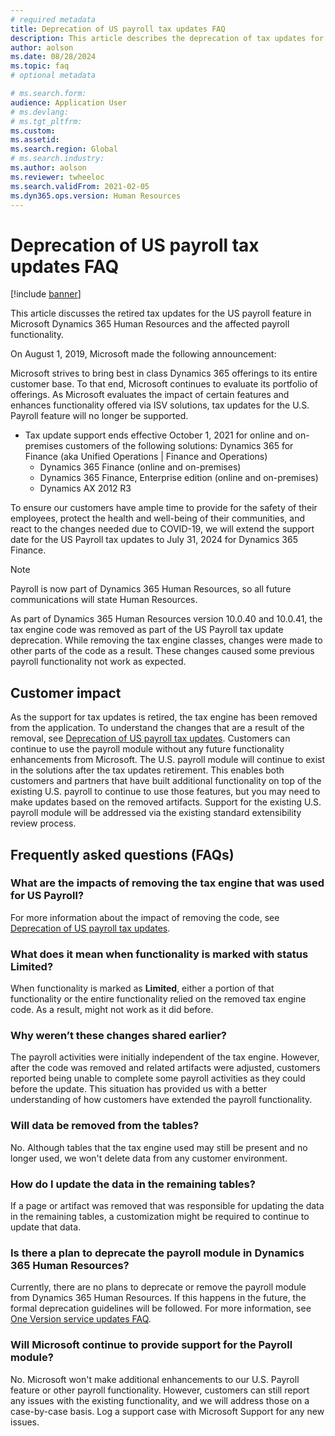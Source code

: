 ```yaml
---
# required metadata
title: Deprecation of US payroll tax updates FAQ
description: This article describes the deprecation of tax updates for US payroll and answers some frequently asked questions.
author: aolson
ms.date: 08/28/2024
ms.topic: faq
# optional metadata

# ms.search.form: 
audience: Application User
# ms.devlang: 
# ms.tgt_pltfrm: 
ms.custom: 
ms.assetid: 
ms.search.region: Global
# ms.search.industry: 
ms.author: aolson
ms.reviewer: twheeloc
ms.search.validFrom: 2021-02-05
ms.dyn365.ops.version: Human Resources
---
```


# Deprecation of US payroll tax updates FAQ

[!include [banner](../../../../../finance/includes/banner.md)]

This article discusses the retired tax updates for the US payroll feature in Microsoft Dynamics 365 Human Resources and the affected payroll functionality. 

On August 1, 2019, Microsoft made the following announcement: 

Microsoft strives to bring best in class Dynamics 365 offerings to its entire customer base. To that end, Microsoft continues to evaluate its portfolio
of offerings. As Microsoft evaluates the impact of certain features and enhances functionality offered via ISV solutions, tax updates for the U.S. Payroll feature will no longer be supported.
 - Tax update support ends effective October 1, 2021 for online and on-premises customers of the following solutions: Dynamics 365 for Finance (aka Unified Operations | Finance and Operations)
     - Dynamics 365 Finance (online and on-premises)
     - Dynamics 365 Finance, Enterprise edition (online and on-premises)
     - Dynamics AX 2012 R3 

To ensure our customers have ample time to provide for the safety of their employees, protect the health and well-being of their communities, and react to the changes needed due to COVID-19, we will extend the 
support date for the US Payroll tax updates to July 31, 2024 for Dynamics 365 Finance. 

>[!NOTE]
> Payroll is now part of Dynamics 365 Human Resources, so all future communications will state Human Resources.

As part of Dynamics 365 Human Resources version 10.0.40 and 10.0.41, the tax engine code was removed as part of the US Payroll tax update deprecation. While removing the tax engine classes, changes were made to 
other parts of the code as a result. These changes caused some previous payroll functionality not work as expected.

## Customer impact 
As the support for tax updates is retired, the tax engine has been removed from the application. To understand the changes that are a result of the removal, see [Deprecation of US payroll tax updates](noam-usa-deprecate-payroll-tax.md). Customers can continue to use the payroll module without any future functionality enhancements from Microsoft. The U.S. payroll module will continue to exist in the solutions after the tax updates retirement. This enables both customers and partners that have built additional functionality on top of the existing U.S. payroll to continue to use those features, but you may need to make updates based on the removed artifacts. Support for the existing U.S. payroll module will be addressed via the existing standard extensibility review process. 


## Frequently asked questions (FAQs) 

### What are the impacts of removing the tax engine that was used for US Payroll? 

For more information about the impact of removing the code, see [Deprecation of US payroll tax updates](noam-usa-deprecate-payroll-tax.md).

### What does it mean when functionality is marked with status Limited?

When functionality is marked as **Limited**, either a portion of that functionality or the entire functionality relied on the removed tax engine code. As a result, might not work as it did before. 
 
### Why weren’t these changes shared earlier?

The payroll activities were initially independent of the tax engine. However, after the code was removed and related artifacts were adjusted, customers reported being unable to complete some payroll activities 
as they could before the update. This situation has provided us with a better understanding of how customers have extended the payroll functionality.

### Will data be removed from the tables?

No. Although tables that the tax engine used may still be present and no longer used, we won't delete data from any customer environment.

### How do I update the data in the remaining tables?

If a page or artifact was removed that was responsible for updating the data in the remaining tables, a customization might be required to continue to update that data.

### Is there a plan to deprecate the payroll module in Dynamics 365 Human Resources?

Currently, there are no plans to deprecate or remove the payroll module from Dynamics 365 Human Resources. If this happens in the future, the formal deprecation guidelines will be followed. For more information,
see [One Version service updates FAQ](../../../../dev-itpro/get-started/one-version.md). 

### Will Microsoft continue to provide support for the Payroll module?  

No. Microsoft won't make additional enhancements to our U.S. Payroll feature or other payroll functionality. However, customers can still report any issues with the existing functionality, and we will address those on a case-by-case basis. Log a support case with Microsoft Support for any new issues.



